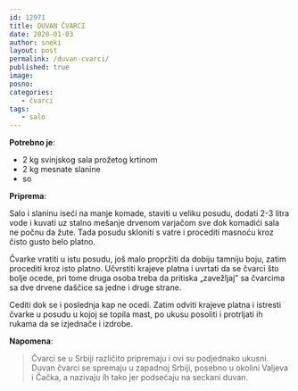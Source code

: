 ```yaml
---
id: 12971
title: DUVAN ČVARCI
date: 2020-01-03
author: sneki
layout: post
permalink: /duvan-cvarci/
published: true
image: 
posno: 
categories:
   - čvarci
tags:
   - salo
---
```

**Potrebno je**:

* 2 kg svinjskog sala prožetog krtinom
* 2 kg mesnate slanine 
* so

**Priprema**:

Salo i slaninu iseći na manje komade, staviti u veliku posudu, dodati 2-3 litra vode i kuvati uz stalno
mešanje drvenom varjačom sve dok komadići sala ne počnu da žute. Tada posudu skloniti s vatre i procediti masnoću kroz čisto gusto belo platno. 

Čvarke vratiti u istu posudu, još malo propržiti da dobiju tamniju boju, zatim procediti kroz isto platno. Učvrstiti krajeve platna i uvrtati da se čvarci što bolje ocede, pri tome druga osoba treba da pritiska „zavežljaj” sa čvarcima sa dve drvene daščice sa jedne i druge strane. 

Cediti dok se i poslednja kap ne ocedi. Zatim odviti krajeve platna i istresti čvarke u posudu u kojoj se topila mast, po ukusu posoliti i protrljati ih rukama da se izjednače i izdrobe.

**Napomena**: 
> Čvarci se u Srbiji različito pripremaju i ovi su podjednako ukusni. Duvan čvarci se spremaju u
zapadnoj Srbiji, posebno u okolini Valjeva i Čačka, a nazivaju ih tako jer podsećaju na seckani duvan.


 
  

